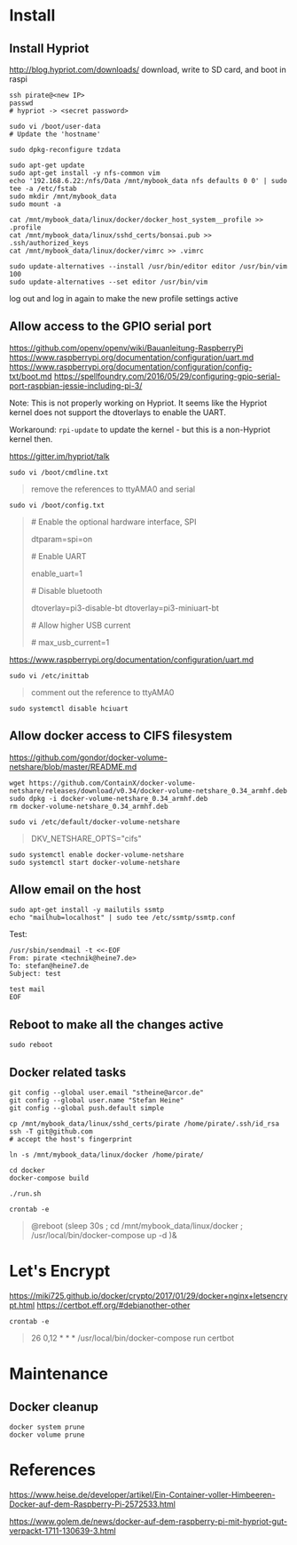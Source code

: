 # Install

## Install Hypriot
http://blog.hypriot.com/downloads/
download, write to SD card, and boot in raspi
```
ssh pirate@<new IP>
passwd
# hypriot -> <secret password>

sudo vi /boot/user-data
# Update the 'hostname'

sudo dpkg-reconfigure tzdata

sudo apt-get update
sudo apt-get install -y nfs-common vim
echo '192.168.6.22:/nfs/Data /mnt/mybook_data nfs defaults 0 0' | sudo tee -a /etc/fstab
sudo mkdir /mnt/mybook_data
sudo mount -a

cat /mnt/mybook_data/linux/docker/docker_host_system__profile >> .profile
cat /mnt/mybook_data/linux/sshd_certs/bonsai.pub >> .ssh/authorized_keys
cat /mnt/mybook_data/linux/docker/vimrc >> .vimrc

sudo update-alternatives --install /usr/bin/editor editor /usr/bin/vim 100
sudo update-alternatives --set editor /usr/bin/vim
```

log out and log in again to make the new profile settings active


## Allow access to the GPIO serial port

https://github.com/openv/openv/wiki/Bauanleitung-RaspberryPi
https://www.raspberrypi.org/documentation/configuration/uart.md
https://www.raspberrypi.org/documentation/configuration/config-txt/boot.md
https://spellfoundry.com/2016/05/29/configuring-gpio-serial-port-raspbian-jessie-including-pi-3/

Note: This is not properly working on Hypriot. It seems like the Hypriot kernel does not support the dtoverlays to enable the UART.

Workaround: ```rpi-update``` to update the kernel - but this is a non-Hypriot kernel then.

https://gitter.im/hypriot/talk

```
sudo vi /boot/cmdline.txt
```
> remove the references to ttyAMA0 and serial

```
sudo vi /boot/config.txt
```
> \# Enable the optional hardware interface, SPI
>
> dtparam=spi=on
>
> \# Enable UART
>
> enable_uart=1
> 
> \# Disable bluetooth
>
> dtoverlay=pi3-disable-bt
> dtoverlay=pi3-miniuart-bt
> 
> \# Allow higher USB current
>
> \# max_usb_current=1

https://www.raspberrypi.org/documentation/configuration/uart.md

```
sudo vi /etc/inittab
```
> comment out the reference to ttyAMA0

```
sudo systemctl disable hciuart
```

## Allow docker access to CIFS filesystem

https://github.com/gondor/docker-volume-netshare/blob/master/README.md

```
wget https://github.com/ContainX/docker-volume-netshare/releases/download/v0.34/docker-volume-netshare_0.34_armhf.deb
sudo dpkg -i docker-volume-netshare_0.34_armhf.deb
rm docker-volume-netshare_0.34_armhf.deb

sudo vi /etc/default/docker-volume-netshare
```
> DKV_NETSHARE_OPTS="cifs"
```
sudo systemctl enable docker-volume-netshare
sudo systemctl start docker-volume-netshare
```

## Allow email on the host

```
sudo apt-get install -y mailutils ssmtp
echo "mailhub=localhost" | sudo tee /etc/ssmtp/ssmtp.conf
```

Test:
```
/usr/sbin/sendmail -t <<-EOF
From: pirate <technik@heine7.de>
To: stefan@heine7.de
Subject: test

test mail
EOF
```

## Reboot to make all the changes active

```
sudo reboot
```

## Docker related tasks
```
git config --global user.email "stheine@arcor.de"
git config --global user.name "Stefan Heine"
git config --global push.default simple

cp /mnt/mybook_data/linux/sshd_certs/pirate /home/pirate/.ssh/id_rsa
ssh -T git@github.com
# accept the host's fingerprint

ln -s /mnt/mybook_data/linux/docker /home/pirate/

cd docker
docker-compose build

./run.sh

crontab -e
```
> @reboot (sleep 30s ; cd /mnt/mybook_data/linux/docker ; /usr/local/bin/docker-compose up -d )&

# Let's Encrypt

https://miki725.github.io/docker/crypto/2017/01/29/docker+nginx+letsencrypt.html
https://certbot.eff.org/#debianother-other

```
crontab -e
```
> 26 0,12 * * * /usr/local/bin/docker-compose run certbot

# Maintenance

## Docker cleanup

```
docker system prune
docker volume prune
```

# References

https://www.heise.de/developer/artikel/Ein-Container-voller-Himbeeren-Docker-auf-dem-Raspberry-Pi-2572533.html

https://www.golem.de/news/docker-auf-dem-raspberry-pi-mit-hypriot-gut-verpackt-1711-130639-3.html
